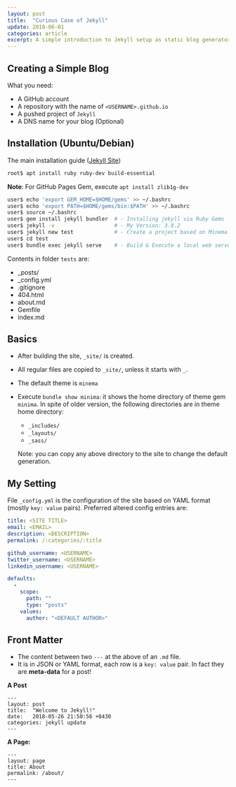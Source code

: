 ```yaml
---
layout: post
title:  "Curious Case of Jekyll"
update: 2018-06-01
categories: article
excerpt: A simple introduction to Jekyll setup as static blog generator for GitHub Pages 
---
```


## Creating a Simple Blog
What you need:
- A GitHub account
- A repository with the name of `<USERNAME>.github.io`
- A pushed project of `Jekyll`
- A DNS name for your blog (Optional)

## Installation (Ubuntu/Debian)
The main installation guide ([Jekyll Site](https://jekyllrb.com/docs/installation))
```sh
root$ apt install ruby ruby-dev build-essential
```
**Note**: For GitHub Pages Gem, execute `apt install zlib1g-dev`


```sh
user$ echo 'export GEM_HOME=$HOME/gems' >> ~/.bashrc
user$ echo 'export PATH=$HOME/gems/bin:$PATH' >> ~/.bashrc
user$ source ~/.bashrc
user$ gem install jekyll bundler  # - Installing jekyll via Ruby Gems
user$ jekyll -v                   # - My Version: 3.8.2
user$ jekyll new test             # - Create a project based on Minema template
user$ cd test
user$ bundle exec jekyll serve    # - Build & Execute a local web server 
```
Contents in folder `tests` are:
- _posts/
- _config.yml
- .gitignore
- 404.html
- about.md
- Gemfile
- index.md


## Basics
- After building the site, `_site/` is created.
- All regular files are copied to `_site/`, unless it starts with `_`.
- The default theme is `minema`
- Execute `bundle show minima`: it shows the home directory of theme gem `minima`.
In spite of older version, the following directories are in theme home directory:
  - `_includes/`
  - `_layouts/`
  - `_sass/`
  
  Note: you can copy any above directory to the site to change the default generation.

## My Setting
File `_config.yml` is the configuration of the site based on YAML format (mostly `key: value` pairs). Preferred altered config entries are:

```yml
title: <SITE TITLE>
email: <EMAIL>
description: <DESCRIPTION>
permalink: /:categories/:title

github_username: <USERNAME>
twitter_username: <USERNAME>
linkedin_username: <USERNAME>

defaults:
  -
    scope:
      path: ""
      type: "posts"
    values:
      author: "<DEFAULT AUTHOR>"
```

## Front Matter
- The content between two `---` at the above of an `.md` file.
- It is in JSON or YAML format, each row is a `key: value` pair. In fact they are **meta-data** for a post!

**A Post**
```
---
layout: post
title:  "Welcome to Jekyll!"
date:   2018-05-26 21:50:56 +0430
categories: jekyll update
---
```

**A Page:**
```
---
layout: page
title: About
permalink: /about/
---
```
